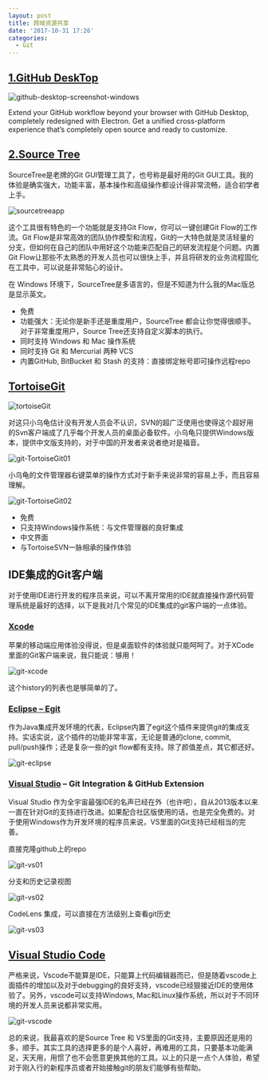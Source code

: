 ```yaml
---
layout: post
title: 跨域资源共享
date: '2017-10-31 17:26'
categories:
  - Git
---
```


## [1.GitHub DeskTop](https://desktop.github.com/)

![github-desktop-screenshot-windows](http://cdn.wakeuptocode.me/images/2017/10/github-desktop-screenshot-windows.png)

Extend your GitHub workflow beyond your browser with GitHub Desktop, completely redesigned with Electron. Get a unified cross-platform experience that’s completely open source and ready to customize.

## [2.Source Tree](https://www.sourcetreeapp.com/)
SourceTree是老牌的Git GUI管理工具了，也号称是最好用的Git GUI工具。我的体验是确实强大，功能丰富，基本操作和高级操作都设计得非常流畅，适合初学者上手。

![sourcetreeapp](http://cdn.wakeuptocode.me/images/2017/10/sourcetreeapp.png)

这个工具很有特色的一个功能就是支持Git Flow，你可以一键创建Git Flow的工作流。Git Flow是非常高效的团队协作模型和流程，Git的一大特色就是灵活轻量的分支，但如何在自己的团队中用好这个功能来匹配自己的研发流程是个问题。内置Git Flow让那些不太熟悉的开发人员也可以很快上手，并且将研发的业务流程固化在工具中，可以说是非常贴心的设计。

在 Windows 环境下，SourceTree是多语言的，但是不知道为什么我的Mac版总是显示英文。

- 免费
- 功能强大：无论你是新手还是重度用户，SourceTree 都会让你觉得很顺手。对于非常重度用户，Source Tree还支持自定义脚本的执行。
- 同时支持 Windows 和 Mac 操作系统
- 同时支持 Git 和 Mercurial 两种 VCS
- 内置GitHub, BitBucket 和 Stash 的支持：直接绑定帐号即可操作远程repo

## [TortoiseGit](https://tortoisegit.org/)

![tortoiseGit](../../qiniu/images/2017/10/tortoiseGit.png)

对这只小乌龟估计没有开发人员会不认识，SVN的超广泛使用也使得这个超好用的Svn客户端成了几乎每个开发人员的桌面必备软件。小乌龟只提供Windows版本，提供中文版支持的，对于中国的开发者来说者绝对是福音。

![git-TortoiseGit01](http://cdn.wakeuptocode.me/images/2017/10/git-TortoiseGit01.png)

小乌龟的文件管理器右键菜单的操作方式对于新手来说非常的容易上手，而且容易理解。

![git-TortoiseGit02](http://cdn.wakeuptocode.me/images/2017/10/git-TortoiseGit02.png)

- 免费
- 只支持Windows操作系统：与文件管理器的良好集成
- 中文界面
- 与TortoiseSVN一脉相承的操作体验

## IDE集成的Git客户端

对于使用IDE进行开发的程序员来说，可以不离开常用的IDE就直接操作源代码管理系统是最好的选择，以下是我对几个常见的IDE集成的git客户端的一点体验。

### [Xcode](https://developer.apple.com/xcode/)

苹果的移动端应用体验没得说，但是桌面软件的体验就只能呵呵了。对于XCode里面的Git客户端来说，我只能说：够用！

![git-xcode](http://cdn.wakeuptocode.me/images/2017/10/git-xcode.png)

这个history的列表也是够简单的了。

### [Eclipse – Egit](http://www.eclipse.org/egit/)

作为Java集成开发环境的代表，Eclipse内置了egit这个插件来提供git的集成支持。实话实说，这个插件的功能非常丰富，无论是普通的clone, commit, pull/push操作；还是复杂一些的git flow都有支持。除了颜值差点，其它都还好。

![git-eclipse](http://cdn.wakeuptocode.me/images/2017/10/git-eclipse.png)

### [Visual Studio](https://www.visualstudio.com/) – Git Integration & GitHub Extension

Visual Studio 作为全宇宙最强IDE的名声已经在外（也许吧），自从2013版本以来一直在针对Git的支持进行改进。如果配合社区版使用的话，也是完全免费的。对于使用Windows作为开发环境的程序员来说，VS里面的Git支持已经相当的完善。

直接克隆github上的repo

![git-vs01](http://cdn.wakeuptocode.me/images/2017/10/git-vs01.png)

分支和历史记录视图

![git-vs02](../../qiniu/images/2017/10/git-vs02.png)

CodeLens 集成，可以直接在方法级别上查看git历史

![git-vs03](../../qiniu/images/2017/10/git-vs03.png)

## [Visual Studio Code](https://code.visualstudio.com/)

严格来说，Vscode不能算是IDE，只能算上代码编辑器而已，但是随着vscode上面插件的增加以及对于debugging的良好支持，vscode已经狠接近IDE的使用体验了。另外，vscode可以支持Windows, Mac和Linux操作系统，所以对于不同环境的开发人员来说都非常实用。

![git-vscode](../../qiniu/images/2017/10/git-vscode.jpg)

总的来说，我最喜欢的是Source Tree 和 VS里面的Git支持，主要原因还是用的多，顺手。其实工具的选择更多的是个人喜好，再难用的工具，只要基本功能满足，天天用，用惯了也不会愿意更换其他的工具。以上的只是一点个人体验，希望对于刚入行的新程序员或者开始接触git的朋友们能够有些帮助。

